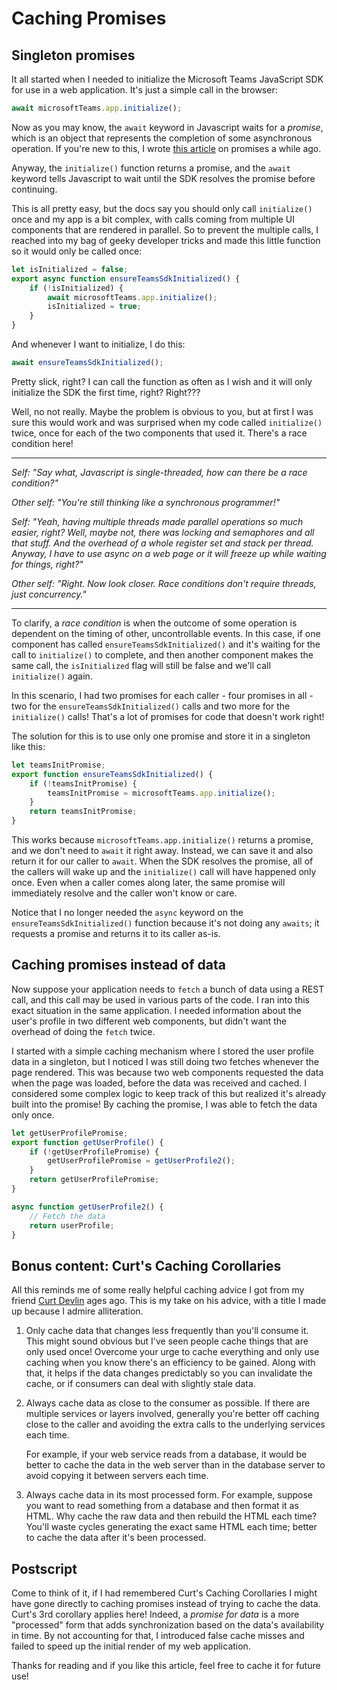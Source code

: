 
# Caching Promises

## Singleton promises

It all started when I needed to initialize the Microsoft Teams JavaScript SDK for use in a web application. It's just a simple call in the browser:

~~~javascript
await microsoftTeams.app.initialize();
~~~

Now as you may know, the `await` keyword in Javascript waits for a _promise_, which is an object that represents the completion of some asynchronous operation. If you're new to this, I wrote [this article](https://bob1german.com/2015/03/16/understanding-javascript-promises/) on promises a while ago.

Anyway, the `initialize()` function returns a promise, and the `await` keyword tells Javascript to wait until the SDK resolves the promise before continuing.

This is all pretty easy, but the docs say you should only call `initialize()` once and my app is a bit  complex, with calls coming from multiple UI components that are rendered in parallel. So to prevent the multiple calls, I reached into my bag of geeky developer tricks and made this little function so it would only be called once:

~~~javascript
let isInitialized = false;
export async function ensureTeamsSdkInitialized() {
    if (!isInitialized) {
        await microsoftTeams.app.initialize();
        isInitialized = true;
    }
}
~~~

And whenever I want to initialize, I do this:

~~~javascript
await ensureTeamsSdkInitialized();
~~~

Pretty slick, right? I can call the function as often as I wish and it will only initialize the SDK the first time, right? Right???

Well, no not really. Maybe the problem is obvious to you, but at first I was sure this would work and was surprised when my code called `initialize()` twice, once for each of the two components that used it. There's a race condition here!

___________

_Self: "Say what, Javascript is single-threaded, how can there be a race condition?"_

_Other self: "You're still thinking like a synchronous programmer!"_

_Self: "Yeah, having multiple threads made parallel operations so much easier, right? Well, maybe not, there was locking and semaphores and all that stuff. And the overhead of a whole register set and stack per thread. Anyway, I have to use async on a web page or it will freeze up while waiting for things, right?"_

_Other self: "Right. Now look closer. Race conditions don't require threads, just concurrency."_

____

To clarify, a _race condition_ is when the outcome of some operation is dependent on the timing of other, uncontrollable events. In this case, if one component has called `ensureTeamsSdkInitialized()` and it's waiting for the call to `initialize()` to complete, and then another component makes the same call, the `isInitialized` flag will still be false and we'll call `initialize()` again.

In this scenario, I had two promises for each caller - four promises in all - two for the `ensureTeamsSdkInitialized()` calls and two more for the `initialize()` calls! That's a lot of promises for code that doesn't work right!

The solution for this is to use only one promise and store it in a singleton like this:

~~~javascript
let teamsInitPromise;
export function ensureTeamsSdkInitialized() {
    if (!teamsInitPromise) {
        teamsInitPromise = microsoftTeams.app.initialize();
    }
    return teamsInitPromise;
}
~~~

This works because `microsoftTeams.app.initialize()` returns a promise, and we don't need to `await` it right away. Instead, we can save it and also return it for our caller to `await`. When the SDK resolves the promise, all of the callers will wake up and the `initialize()` call will have happened only once. Even when a caller comes along later, the same promise will immediately resolve and the caller won't know or care.

Notice that I no longer needed the `async` keyword on the `ensureTeamsSdkInitialized()` function because it's not doing any `awaits`; it requests a promise and returns it to its caller as-is.

## Caching promises instead of data

Now suppose your application needs to `fetch` a bunch of data using a REST call, and this call may be used in various parts of the code. I ran into this exact situation in the same application. I needed information about the user's profile in two different web components, but didn't want the overhead of doing the `fetch` twice.

I started with a simple caching mechanism where I stored the user profile data in a singleton, but I noticed I was still doing two fetches whenever the page rendered. This was because two web components requested the data when the page was loaded, before the data was received and cached. I considered some complex logic to keep track of this but realized it's already built into the promise! By caching the promise, I was able to fetch the data only once.

~~~javascript
let getUserProfilePromise;
export function getUserProfile() {
    if (!getUserProfilePromise) {
        getUserProfilePromise = getUserProfile2();
    }
    return getUserProfilePromise;
}

async function getUserProfile2() {
    // Fetch the data
    return userProfile;
}
~~~

## Bonus content: Curt's Caching Corollaries

All this reminds me of some really helpful caching advice I got from my friend [Curt Devlin](https://www.linkedin.com/in/curt-devlin-20aa81/) ages ago. This is my take on his advice, with a title I made up because I admire alliteration.

1. Only cache data that changes less frequently than you'll consume it. This might sound obvious but I've seen people cache things that are only used once! Overcome your urge to cache everything and only use caching when you know there's an efficiency to be gained. Along with that, it helps if the data changes predictably so you can invalidate the cache, or if consumers can deal with slightly stale data.

2. Always cache data as close to the consumer as possible. If there are multiple services or layers involved, generally you're better off caching close to the caller and avoiding the extra calls to the underlying services each time.
 
   For example, if your web service reads from a database, it would be better to cache the data in the web server than in the database server to avoid copying it between servers each time.

3. Always cache data in its most processed form. For example, suppose you want to read something from a database and then format it as HTML. Why cache the raw data and then rebuild the HTML each time? You'll waste cycles generating the exact same HTML each time; better to cache the data after it's been processed.

## Postscript

Come to think of it, if I had remembered Curt's Caching Corollaries I might have gone directly to caching promises instead of trying to cache the data. Curt's 3rd corollary applies here! Indeed, a _promise for data_ is a more "processed" form that adds synchronization based on the data's availability in time. By not accounting for that, I introduced false cache misses and failed to speed up the initial render of my web application.

Thanks for reading and if you like this article, feel free to cache it for future use!
